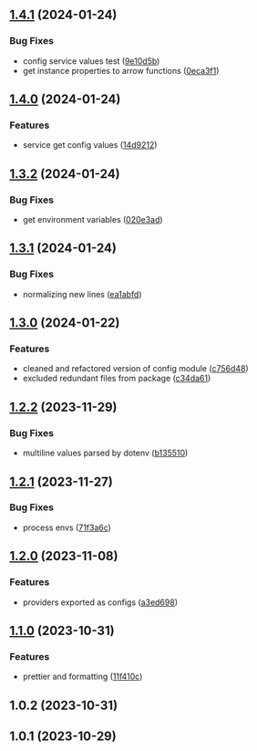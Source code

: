

## [1.4.1](https://github.com/codemaskinc/nestjs-config/compare/1.4.0...1.4.1) (2024-01-24)


### Bug Fixes

* config service values test ([9e10d5b](https://github.com/codemaskinc/nestjs-config/commit/9e10d5bcae1866994cbf21f23d6fb3b705c56a9c))
* get instance properties to arrow functions ([0eca3f1](https://github.com/codemaskinc/nestjs-config/commit/0eca3f1ed476be03e81a39a8c71b3d810e6c451c))

## [1.4.0](https://github.com/codemaskinc/nestjs-config/compare/1.3.2...1.4.0) (2024-01-24)


### Features

* service get config values ([14d9212](https://github.com/codemaskinc/nestjs-config/commit/14d921277d9969bccc215b38acfb05c67ddeda5c))

## [1.3.2](https://github.com/codemaskinc/nestjs-config/compare/1.3.1...1.3.2) (2024-01-24)


### Bug Fixes

* get environment variables ([020e3ad](https://github.com/codemaskinc/nestjs-config/commit/020e3adb218f8f2c83b360c45186375cfa726fa9))

## [1.3.1](https://github.com/codemaskinc/nestjs-config/compare/1.3.0...1.3.1) (2024-01-24)


### Bug Fixes

* normalizing new lines ([ea1abfd](https://github.com/codemaskinc/nestjs-config/commit/ea1abfd0601552a45529817435c39aca1f83f191))

## [1.3.0](https://github.com/codemaskinc/nestjs-config/compare/1.2.2...1.3.0) (2024-01-22)


### Features

* cleaned and refactored version of config module ([c756d48](https://github.com/codemaskinc/nestjs-config/commit/c756d483ed7566278ad735b1b811910e4cac61ff))
* excluded redundant files from package ([c34da61](https://github.com/codemaskinc/nestjs-config/commit/c34da614563f9f77ef3f0bd90bd5ac43f5d8dba7))

## [1.2.2](https://github.com/codemaskinc/nestjs-config/compare/1.2.1...1.2.2) (2023-11-29)


### Bug Fixes

* multiline values parsed by dotenv ([b135510](https://github.com/codemaskinc/nestjs-config/commit/b135510b515167f45d022ffd9e2c34b897cd7e1e))

## [1.2.1](https://github.com/codemaskinc/nestjs-config/compare/1.2.0...1.2.1) (2023-11-27)


### Bug Fixes

* process envs ([71f3a6c](https://github.com/codemaskinc/nestjs-config/commit/71f3a6c9e8fc08558c8ba1ec327965f7de9d2ef6))

## [1.2.0](https://github.com/codemaskinc/nestjs-config/compare/1.1.0...1.2.0) (2023-11-08)


### Features

* providers exported as configs ([a3ed698](https://github.com/codemaskinc/nestjs-config/commit/a3ed698a681544f98b34cc2e420361225a693d73))

## [1.1.0](https://github.com/codemaskinc/nestjs-config/compare/1.0.2...1.1.0) (2023-10-31)


### Features

* prettier and formatting ([11f410c](https://github.com/codemaskinc/nestjs-config/commit/11f410c0919cfd8af2401557b8807ec52e3039ec))

## 1.0.2 (2023-10-31)

## 1.0.1 (2023-10-29)
